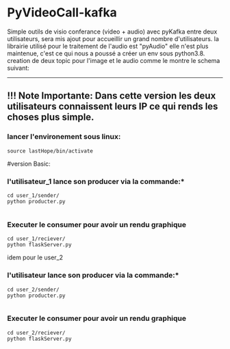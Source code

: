 # PyVideoCall-kafka
Simple outils de visio conferance (video + audio) avec pyKafka entre deux utilisateurs, sera mis ajout pour accueillir un grand nombre d'utilisateurs.
la librairie utilisé pour le traitement de l'audio est "pyAudio" elle n'est plus maintenue, c'est ce qui nous a poussé a créer un env sous python3.8.
creation de deux topic pour l'image et le audio comme le montre le schema suivant:

---
!!! Note Importante: 
Dans cette version les deux utilisateurs connaissent leurs IP ce qui rends les choses plus simple.
---


### lancer l'environement sous linux:
```
source lastHope/bin/activate
```

#version Basic:
### l'utilisateur_1 lance son producer via la commande:*
```
cd user_1/sender/
python producter.py
 
```
### Executer le consumer pour avoir un rendu graphique
```
cd user_1/reciever/
python flaskServer.py
```

idem pour le user_2
### l'utilisateur lance son producer via la commande:*
```
cd user_2/sender/
python producter.py
 
```
### Executer le consumer pour avoir un rendu graphique
```
cd user_2/reciever/
python flaskServer.py
```
